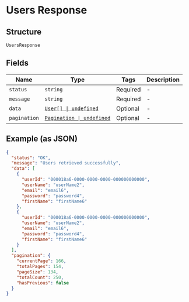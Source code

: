 
# Users Response

## Structure

`UsersResponse`

## Fields

| Name | Type | Tags | Description |
|  --- | --- | --- | --- |
| `status` | `string` | Required | - |
| `message` | `string` | Required | - |
| `data` | [`User[] \| undefined`](../../doc/models/user.md) | Optional | - |
| `pagination` | [`Pagination \| undefined`](../../doc/models/pagination.md) | Optional | - |

## Example (as JSON)

```json
{
  "status": "OK",
  "message": "Users retrieved successfully",
  "data": [
    {
      "userId": "000018a6-0000-0000-0000-000000000000",
      "userName": "userName2",
      "email": "email6",
      "password": "password4",
      "firstName": "firstName6"
    },
    {
      "userId": "000018a6-0000-0000-0000-000000000000",
      "userName": "userName2",
      "email": "email6",
      "password": "password4",
      "firstName": "firstName6"
    }
  ],
  "pagination": {
    "currentPage": 166,
    "totalPages": 154,
    "pageSize": 134,
    "totalCount": 250,
    "hasPrevious": false
  }
}
```

